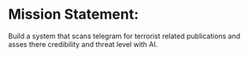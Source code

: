 # Mission Statement: 
Build a system that scans telegram for terrorist related publications and asses there credibility and threat level with AI.